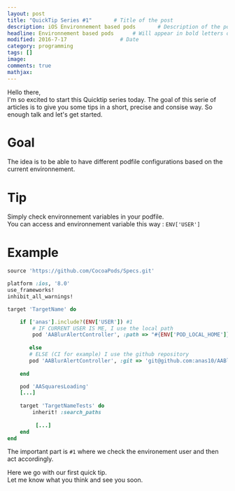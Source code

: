 ```yaml
---
layout: post
title: "QuickTip Series #1"       # Title of the post
description: iOS Environnement based pods       # Description of the post, used for Facebook Opengraph & Twitter
headline: Environnement based pods      # Will appear in bold letters on top of the post
modified: 2016-7-17                 # Date
category: programming
tags: []
image:
comments: true
mathjax:
---
```


Hello there,  
I'm so excited to start this Quicktip series today.
The goal of this serie of articles is to give you some tips in a short, precise and consise way.
So enough talk and let's get started.

# Goal

The idea is to be able to have different podfile configurations based on the current environnement.<!--more-->

# Tip

Simply check environnement variables in your podfile.  
You can access and environnement variable this way : `ENV['USER']`

# Example

```ruby
source 'https://github.com/CocoaPods/Specs.git'

platform :ios, '8.0'
use_frameworks!
inhibit_all_warnings!

target 'TargetName' do

    if ['anas'].include?(ENV['USER']) #1
    	# IF CURRENT USER IS ME, I use the local path
    	pod 'AABlurAlertController', :path => "#{ENV['POD_LOCAL_HOME']}/AABlurAlertController"
    	
       else
       # ELSE (CI for example) I use the github repository
       pod 'AABlurAlertController', :git => 'git@github.com:anas10/AABlurAlertController.git', :branch => 'master'
       
    end

    pod 'AASquaresLoading'
	[...]
	
    target 'TargetNameTests' do
        inherit! :search_paths
        
		 [...]
    end
end
```
The important part is `#1` where we check the environement user and then act accordingly.

Here we go with our first quick tip.  
Let me know what you think and see you soon.
